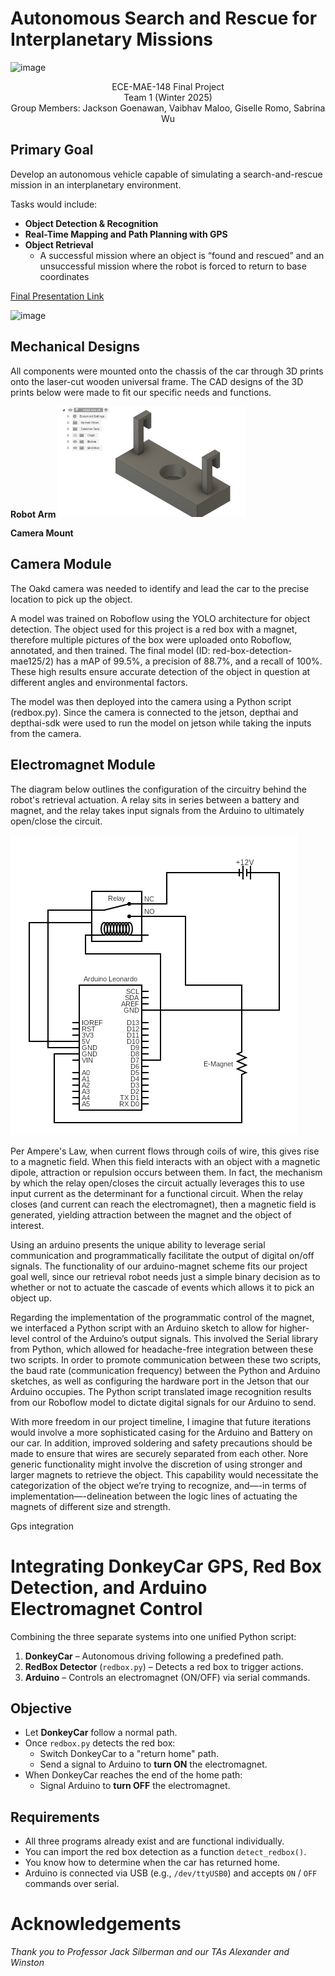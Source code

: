 # Autonomous Search and Rescue for Interplanetary Missions
![image](https://github.com/UCSD-ECEMAE-148/winter-2025-final-project-team-1/blob/main/images/robot.HEIC)
<p align="center">
  ECE-MAE-148 Final Project
  <br> Team 1 (Winter 2025)
  <br> Group Members: Jackson Goenawan, Vaibhav Maloo, Giselle Romo, Sabrina Wu
  </p>

  
<h2>Primary Goal</h2>
Develop an autonomous vehicle capable of simulating a search-and-rescue mission in an interplanetary environment.

Tasks would include:

- **Object Detection & Recognition**
- **Real-Time Mapping and Path Planning with GPS**
- **Object Retrieval**
  - A successful mission where an object is “found and rescued” and an unsuccessful mission where the robot is forced to return to base coordinates

[Final Presentation Link](https://docs.google.com/presentation/d/1t9K-0OR73WJJfBTiZ8WexCp_GY0HfsMJMqI6e1q9S3A/edit?usp=sharing)


![image](https://github.com/user-attachments/assets/d4753133-68a3-4934-afa8-c9dc6728d2e6)

<h2>Mechanical Designs</h2>
All components were mounted onto the chassis of the car through 3D prints onto the laser-cut wooden universal frame. The CAD designs of the 3D prints below were made to fit our specific needs and functions. 

**Robot Arm**
<img src="https://github.com/UCSD-ECEMAE-148/winter-2025-final-project-team-1/blob/main/images/arm.png" width="300"/>

**Camera Mount**
<img src="" width="300"/>

<h2>Camera Module</h2>

The Oakd camera was needed to identify and lead the car to the precise location to pick up the object. 

A model was trained on Roboflow using the YOLO architecture for object detection. The object used for this project is a red box with a magnet, therefore multiple pictures of the box were uploaded onto Roboflow, annotated, and then trained. The final model (ID: red-box-detection-mae125/2) has a mAP of 99.5%, a precision of 88.7%, and a recall of 100%. These high results ensure accurate detection of the object in question at different angles and environmental factors. 

The model was then deployed into the camera using a Python script (redbox.py). Since the camera is connected to the jetson, depthai and depthai-sdk were used to run the model on jetson while taking the inputs from the camera. 


<h2>Electromagnet Module</h2>

The diagram below outlines the configuration of the circuitry behind the robot's retrieval actuation. A relay sits in series between a battery and magnet, and the relay takes input signals from the Arduino to ultimately open/close the circuit.

![Magnet Circuit!](/images/circuit.png "Arduino and E-Magnet Circuit")

Per Ampere's Law, when current flows through coils of wire, this gives rise to a magnetic field. When this field interacts with an object with a magnetic dipole, attraction or repulsion occurs between them. In fact, the mechanism by which the relay open/closes the circuit actually leverages this to use input current as the determinant for a functional circuit. When the relay closes (and current can reach the electromagnet), then a magnetic field is generated, yielding attraction between the magnet and the object of interest.


Using an arduino presents the unique ability to leverage serial communication and programmatically facilitate the output of digital on/off signals. The functionality of our arduino-magnet scheme fits our project goal well, since  our retrieval robot needs just a simple binary decision as to whether or not to actuate the cascade of events which allows it to pick an object up.

Regarding the implementation of the programmatic control of the magnet, we interfaced a Python script with an Arduino sketch to allow for higher-level control of the Arduino’s output signals. This involved the Serial library from Python, which allowed for headache-free integration between these two scripts. In order to promote communication between these two scripts, the baud rate (communication frequency) between the Python and Arduino sketches, as well as configuring the hardware port in the Jetson that our Arduino occupies. The Python script translated image recognition results from our Roboflow model to dictate digital signals for our Arduino to send.

With more freedom in our project timeline, I imagine that future iterations would involve a more sophisticated casing for the Arduino and Battery on our car. In addition, improved soldering and safety precautions should be made to ensure that wires are securely separated from each other. Nore generic functionality might involve the discretion of using stronger and larger magnets to retrieve the object. This capability would necessitate the categorization of the object we’re trying to recognize, and—-in terms of implementation—-delineation between the logic lines of actuating the magnets of different size and strength.

Gps integration


# Integrating DonkeyCar GPS, Red Box Detection, and Arduino Electromagnet Control

Combining the three separate systems into one unified Python script:

1. **DonkeyCar** – Autonomous driving following a predefined path.
2. **RedBox Detector** (`redbox.py`) – Detects a red box to trigger actions.
3. **Arduino** – Controls an electromagnet (ON/OFF) via serial commands.

## Objective

- Let **DonkeyCar** follow a normal path.
- Once `redbox.py` detects the red box:
  - Switch DonkeyCar to a "return home" path.
  - Send a signal to Arduino to **turn ON** the electromagnet.
- When DonkeyCar reaches the end of the home path:
  - Signal Arduino to **turn OFF** the electromagnet.

## Requirements

- All three programs already exist and are functional individually.
- You can import the red box detection as a function `detect_redbox()`.
- You know how to determine when the car has returned home.
- Arduino is connected via USB (e.g., `/dev/ttyUSB0`) and accepts `ON` / `OFF` commands over serial.
 
# Acknowledgements
_Thank you to Professor Jack Silberman and our TAs Alexander and Winston_


